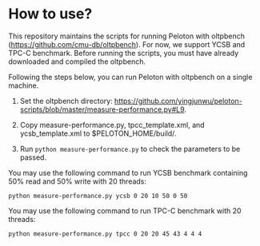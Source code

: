 # How to use?

This repository maintains the scripts for running Peloton with oltpbench (https://github.com/cmu-db/oltpbench). For now, we support YCSB and TPC-C benchmark. Before running the scripts, you must have already downloaded and compiled the oltpbench.

Following the steps below, you can run Peloton with oltpbench on a single machine.

1. Set the oltpbench directory: https://github.com/yingjunwu/peloton-scripts/blob/master/measure-performance.py#L9.

2. Copy measure-performance.py, tpcc_template.xml, and ycsb_template.xml to $PELOTON_HOME/build/.

3. Run ```python measure-performance.py``` to check the parameters to be passed.

You may use the following command to run YCSB benchmark containing 50% read and 50% write with 20 threads:
```
python measure-performance.py ycsb 0 20 10 50 0 50
```

You may use the following command to run TPC-C benchmark with 20 threads:
```
python measure-performance.py tpcc 0 20 20 45 43 4 4 4
```
